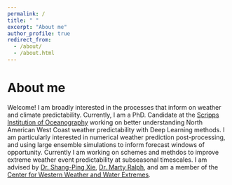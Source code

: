 ```yaml
---
permalink: /
title: " "
excerpt: "About me"
author_profile: true
redirect_from: 
  - /about/
  - /about.html
---
```


About me
======
Welcome! I am broadly interested in the processes that inform on weather and climate predictability. Currently, I am a PhD. Candidate at the [Scripps Institution of Oceanography](https://scripps.ucsd.edu/) working on better understanding North American West Coast weather predictability with Deep Learning methods. I am particularly interested in numerical weather prediction post-processing, and using large ensemble simulations to inform forecast windows of opportunity. Currently I am working on schemes and methdos to improve extreme weather event predictability at subseasonal timescales. I am advised by [Dr. Shang-Ping Xie](https://sxie.scrippsprofiles.ucsd.edu/), [Dr. Marty Ralph](https://mralph.scrippsprofiles.ucsd.edu/), and am a member of the [Center for Western Weather and Water Extremes](https://cw3e.ucsd.edu/).

